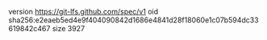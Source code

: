 version https://git-lfs.github.com/spec/v1
oid sha256:e2eaeb5ed4e9f404090842d1686e4841d28f18060e1c07b594dc33619842c467
size 3927
